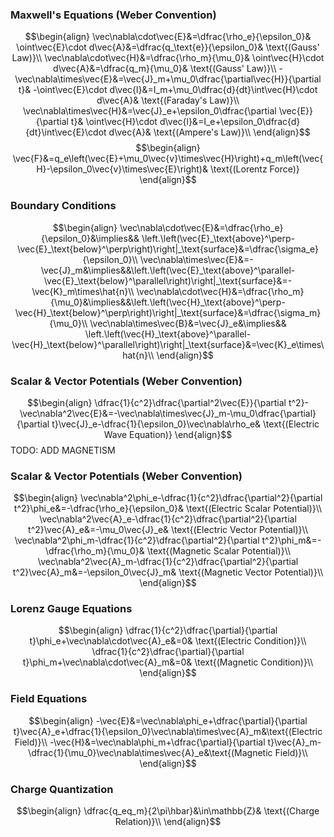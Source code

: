 ### Maxwell's Equations (Weber Convention)
$$\begin{align}
\vec\nabla\cdot\vec{E}&=\dfrac{\rho_e}{\epsilon_0}&
\oint\vec{E}\cdot d\vec{A}&=\dfrac{q_\text{e}}{\epsilon_0}&
\text{(Gauss' Law)}\\
\vec\nabla\cdot\vec{H}&=\dfrac{\rho_m}{\mu_0}&
\oint\vec{H}\cdot d\vec{A}&=\dfrac{q_m}{\mu_0}&
\text{(Gauss' Law)}\\
-\vec\nabla\times\vec{E}&=\vec{J}_m+\mu_0\dfrac{\partial\vec{H}}{\partial t}&
-\oint\vec{E}\cdot d\vec{l}&=I_m+\mu_0\dfrac{d}{dt}\int\vec{H}\cdot d\vec{A}&
\text{(Faraday's Law)}\\
\vec\nabla\times\vec{H}&=\vec{J}_e+\epsilon_0\dfrac{\partial \vec{E}}{\partial t}&
\oint\vec{H}\cdot d\vec{l}&=I_e+\epsilon_0\dfrac{d}{dt}\int\vec{E}\cdot d\vec{A}&
\text{(Ampere's Law)}\\
\end{align}$$
$$\begin{align}
\vec{F}&=q_e\left(\vec{E}+\mu_0\vec{v}\times\vec{H}\right)+q_m\left(\vec{H}-\epsilon_0\vec{v}\times\vec{E}\right)&
\text{(Lorentz Force)}
\end{align}$$
### Boundary Conditions
$$\begin{align}
\vec\nabla\cdot\vec{E}&=\dfrac{\rho_e}{\epsilon_0}&\implies&& \left.\left(\vec{E}_\text{above}^\perp-\vec{E}_\text{below}^\perp\right)\right|_\text{surface}&=\dfrac{\sigma_e}{\epsilon_0}\\
\vec\nabla\times\vec{E}&=-\vec{J}_m&\implies&&\left.\left(\vec{E}_\text{above}^\parallel-\vec{E}_\text{below}^\parallel\right)\right|_\text{surface}&=-\vec{K}_m\times\hat{n}\\
\vec\nabla\cdot\vec{H}&=\dfrac{\rho_m}{\mu_0}&\implies&&\left.\left(\vec{H}_\text{above}^\perp-\vec{H}_\text{below}^\perp\right)\right|_\text{surface}&=\dfrac{\sigma_m}{\mu_0}\\
\vec\nabla\times\vec{B}&=\vec{J}_e&\implies&& \left.\left(\vec{H}_\text{above}^\parallel-\vec{H}_\text{below}^\parallel\right)\right|_\text{surface}&=\vec{K}_e\times\hat{n}\\
\end{align}$$
### Scalar & Vector Potentials (Weber Convention)
$$\begin{align}
\dfrac{1}{c^2}\dfrac{\partial^2\vec{E}}{\partial t^2}-\vec\nabla^2\vec{E}&=-\vec\nabla\times\vec{J}_m-\mu_0\dfrac{\partial}{\partial t}\vec{J}_e-\dfrac{1}{\epsilon_0}\vec\nabla\rho_e&
\text{(Electric Wave Equation)}
\end{align}$$
TODO: ADD MAGNETISM


### Scalar & Vector Potentials (Weber Convention)
$$\begin{align}
\vec\nabla^2\phi_e-\dfrac{1}{c^2}\dfrac{\partial^2}{\partial t^2}\phi_e&=-\dfrac{\rho_e}{\epsilon_0}&
\text{(Electric Scalar Potential)}\\
\vec\nabla^2\vec{A}_e-\dfrac{1}{c^2}\dfrac{\partial^2}{\partial t^2}\vec{A}_e&=-\mu_0\vec{J}_e&
\text{(Electric Vector Potential)}\\
\vec\nabla^2\phi_m-\dfrac{1}{c^2}\dfrac{\partial^2}{\partial t^2}\phi_m&=-\dfrac{\rho_m}{\mu_0}&
\text{(Magnetic Scalar Potential)}\\
\vec\nabla^2\vec{A}_m-\dfrac{1}{c^2}\dfrac{\partial^2}{\partial t^2}\vec{A}_m&=-\epsilon_0\vec{J}_m&
\text{(Magnetic Vector Potential)}\\
\end{align}$$
### Lorenz Gauge Equations
$$\begin{align}
\dfrac{1}{c^2}\dfrac{\partial}{\partial t}\phi_e+\vec\nabla\cdot\vec{A}_e&=0&
\text{(Electric Condition)}\\
\dfrac{1}{c^2}\dfrac{\partial}{\partial t}\phi_m+\vec\nabla\cdot\vec{A}_m&=0&
\text{(Magnetic Condition)}\\
\end{align}$$
### Field Equations
$$\begin{align}
-\vec{E}&=\vec\nabla\phi_e+\dfrac{\partial}{\partial t}\vec{A}_e+\dfrac{1}{\epsilon_0}\vec\nabla\times\vec{A}_m&\text{(Electric Field)}\\
-\vec{H}&=\vec\nabla\phi_m+\dfrac{\partial}{\partial t}\vec{A}_m-\dfrac{1}{\mu_0}\vec\nabla\times\vec{A}_e&\text{(Magnetic Field)}\\
\end{align}$$
### Charge Quantization
$$\begin{align}
\dfrac{q_eq_m}{2\pi\hbar}&\in\mathbb{Z}&
\text{(Charge Relation)}\\
\end{align}$$
